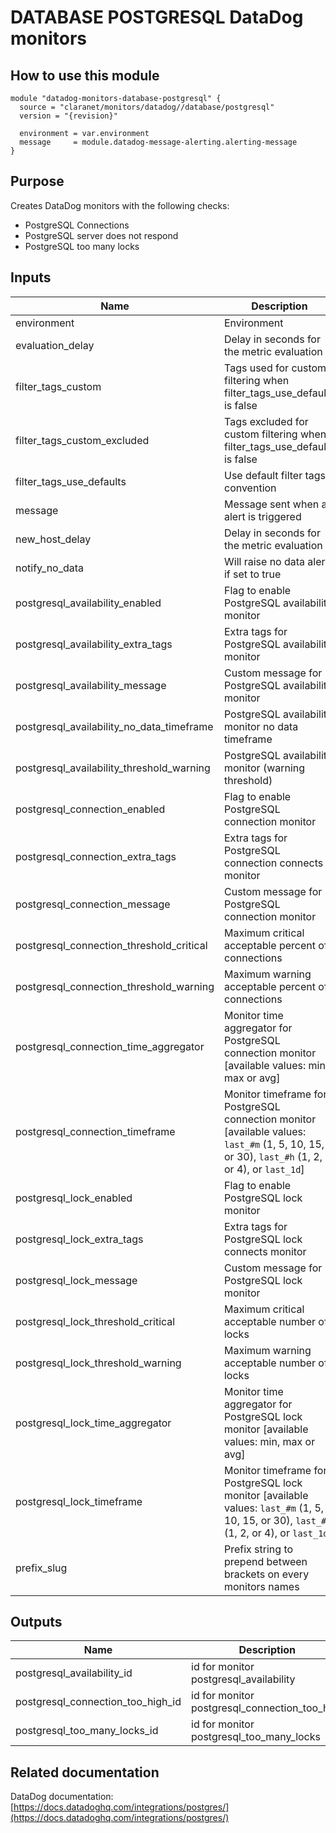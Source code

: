 # DATABASE POSTGRESQL DataDog monitors

## How to use this module

```
module "datadog-monitors-database-postgresql" {
  source = "claranet/monitors/datadog//database/postgresql"
  version = "{revision}"

  environment = var.environment
  message     = module.datadog-message-alerting.alerting-message
}

```

## Purpose

Creates DataDog monitors with the following checks:

- PostgreSQL Connections
- PostgreSQL server does not respond
- PostgreSQL too many locks

## Inputs

| Name | Description | Type | Default | Required |
|------|-------------|:----:|:-----:|:-----:|
| environment | Environment | string | n/a | yes |
| evaluation\_delay | Delay in seconds for the metric evaluation | string | `"15"` | no |
| filter\_tags\_custom | Tags used for custom filtering when filter_tags_use_defaults is false | string | `"*"` | no |
| filter\_tags\_custom\_excluded | Tags excluded for custom filtering when filter_tags_use_defaults is false | string | `""` | no |
| filter\_tags\_use\_defaults | Use default filter tags convention | string | `"true"` | no |
| message | Message sent when an alert is triggered | string | n/a | yes |
| new\_host\_delay | Delay in seconds for the metric evaluation | string | `"300"` | no |
| notify\_no\_data | Will raise no data alert if set to true | string | `"true"` | no |
| postgresql\_availability\_enabled | Flag to enable PostgreSQL availability monitor | string | `"true"` | no |
| postgresql\_availability\_extra\_tags | Extra tags for PostgreSQL availability monitor | list(string) | `[]` | no |
| postgresql\_availability\_message | Custom message for PostgreSQL availability monitor | string | `""` | no |
| postgresql\_availability\_no\_data\_timeframe | PostgreSQL availability monitor no data timeframe | string | `"10"` | no |
| postgresql\_availability\_threshold\_warning | PostgreSQL availability monitor (warning threshold) | string | `"3"` | no |
| postgresql\_connection\_enabled | Flag to enable PostgreSQL connection monitor | string | `"true"` | no |
| postgresql\_connection\_extra\_tags | Extra tags for PostgreSQL connection connects monitor | list(string) | `[]` | no |
| postgresql\_connection\_message | Custom message for PostgreSQL connection monitor | string | `""` | no |
| postgresql\_connection\_threshold\_critical | Maximum critical acceptable percent of connections | string | `"80"` | no |
| postgresql\_connection\_threshold\_warning | Maximum warning acceptable percent of connections | string | `"70"` | no |
| postgresql\_connection\_time\_aggregator | Monitor time aggregator for PostgreSQL connection monitor [available values: min, max or avg] | string | `"avg"` | no |
| postgresql\_connection\_timeframe | Monitor timeframe for PostgreSQL connection monitor [available values: `last_#m` (1, 5, 10, 15, or 30), `last_#h` (1, 2, or 4), or `last_1d`] | string | `"last_15m"` | no |
| postgresql\_lock\_enabled | Flag to enable PostgreSQL lock monitor | string | `"true"` | no |
| postgresql\_lock\_extra\_tags | Extra tags for PostgreSQL lock connects monitor | list(string) | `[]` | no |
| postgresql\_lock\_message | Custom message for PostgreSQL lock monitor | string | `""` | no |
| postgresql\_lock\_threshold\_critical | Maximum critical acceptable number of locks | string | `"99"` | no |
| postgresql\_lock\_threshold\_warning | Maximum warning acceptable number of locks | string | `"70"` | no |
| postgresql\_lock\_time\_aggregator | Monitor time aggregator for PostgreSQL lock monitor [available values: min, max or avg] | string | `"min"` | no |
| postgresql\_lock\_timeframe | Monitor timeframe for PostgreSQL lock monitor [available values: `last_#m` (1, 5, 10, 15, or 30), `last_#h` (1, 2, or 4), or `last_1d`] | string | `"last_5m"` | no |
| prefix\_slug | Prefix string to prepend between brackets on every monitors names | string | `""` | no |

## Outputs

| Name | Description |
|------|-------------|
| postgresql\_availability\_id | id for monitor postgresql_availability |
| postgresql\_connection\_too\_high\_id | id for monitor postgresql_connection_too_high |
| postgresql\_too\_many\_locks\_id | id for monitor postgresql_too_many_locks |

## Related documentation

DataDog documentation: [https://docs.datadoghq.com/integrations/postgres/](https://docs.datadoghq.com/integrations/postgres/)
